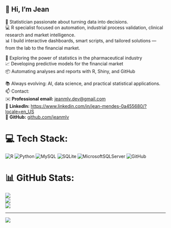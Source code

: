 ## 👋 Hi, I’m Jean  

🎯 Statistician passionate about turning data into decisions.  
💻 R specialist focused on automation, industrial process validation, clinical research and market intelligence.  
📊 I build interactive dashboards, smart scripts, and tailored solutions — from the lab to the financial market.

🔬 Exploring the power of statistics in the pharmaceutical industry  
📈 Developing predictive models for the financial market  
📦 Automating analyses and reports with R, Shiny, and GitHub  

📚 Always evolving: AI, data science, and practical statistical applications.  
📫 Contact:  
✉️ **Professional email:** [jeanmlv.dev@gmail.com](mailto:jeanmlv.dev@gmail.com)  
🔗 **LinkedIn:** https://www.linkedin.com/in/jean-mendes-0a455680/?locale=en_US  
🐙 **GitHub:** [github.com/jeanmlv](https://github.com/jeanmlv)  

# 💻 Tech Stack:
![R](https://img.shields.io/badge/r-%23276DC3.svg?style=for-the-badge&logo=r&logoColor=white) ![Python](https://img.shields.io/badge/python-3670A0?style=for-the-badge&logo=python&logoColor=ffdd54) ![MySQL](https://img.shields.io/badge/mysql-4479A1.svg?style=for-the-badge&logo=mysql&logoColor=white) ![SQLite](https://img.shields.io/badge/sqlite-%2307405e.svg?style=for-the-badge&logo=sqlite&logoColor=white) ![MicrosoftSQLServer](https://img.shields.io/badge/Microsoft%20SQL%20Server-CC2927?style=for-the-badge&logo=microsoft%20sql%20server&logoColor=white) ![GitHub](https://img.shields.io/badge/github-%23121011.svg?style=for-the-badge&logo=github&logoColor=white)
# 📊 GitHub Stats:
![](https://github-readme-stats.vercel.app/api?username=jeanmlv&theme=merko&hide_border=false&include_all_commits=false&count_private=false)<br/>
![](https://nirzak-streak-stats.vercel.app/?user=jeanmlv&theme=merko&hide_border=false)<br/>
![](https://github-readme-stats.vercel.app/api/top-langs/?username=jeanmlv&theme=merko&hide_border=false&include_all_commits=false&count_private=false&layout=compact)

---
[![](https://visitcount.itsvg.in/api?id=jeanmlv&icon=0&color=0)](https://visitcount.itsvg.in)

<!-- Proudly created with GPRM ( https://gprm.itsvg.in ) -->
